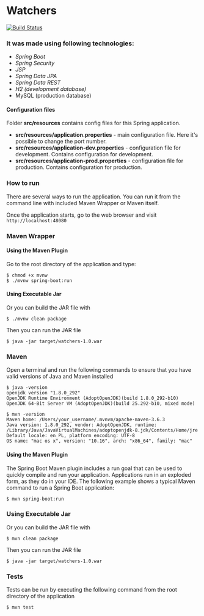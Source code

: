 # Watchers
[![Build Status](https://travis-ci.org/adavid9/watchers.svg?branch=master)](https://travis-ci.org/adavid9/watchers)

### It was made using following technologies:

- _Spring Boot_
- _Spring Security_
- _JSP_
- _Spring Data JPA_
- _Spring Data REST_
- _H2 (development database)_
- MySQL (production database)

#### Configuration files

Folder <b>src/resources</b> contains config files for this Spring application.

- <b>src/resources/application.properties</b> - main configuration file. Here it's possible to change the port number.
- <b>src/resources/application-dev.properties</b> - configuration file for development. Contains configuration for development.
- <b>src/resources/application-prod.properties</b> - configuration file for production. Contains configuration for production.
### How to run

There are several ways to run the application. You can run it from the command line with included Maven Wrapper or Maven
itself.

Once the application starts, go to the web browser and visit <code>http://localhost:48080
</code>

### Maven Wrapper

#### Using the Maven Plugin

Go to the root directory of the application and type:

```
$ chmod +x mvnw
$ ./mvnw spring-boot:run
```

#### Using Executable Jar

Or you can build the JAR file with

```
$ ./mvnw clean package 
```

Then you can run the JAR file

```
$ java -jar target/watchers-1.0.war
```

### Maven

Open a terminal and run the following commands to ensure that you have valid versions of Java and Maven installed

```
$ java -version
openjdk version "1.8.0_292"
OpenJDK Runtime Environment (AdoptOpenJDK)(build 1.8.0_292-b10)
OpenJDK 64-Bit Server VM (AdoptOpenJDK)(build 25.292-b10, mixed mode)
```

```
$ mvn -version
Maven home: /Users/your_username/.mvnvm/apache-maven-3.6.3
Java version: 1.8.0_292, vendor: AdoptOpenJDK, runtime: /Library/Java/JavaVirtualMachines/adoptopenjdk-8.jdk/Contents/Home/jre
Default locale: en_PL, platform encoding: UTF-8
OS name: "mac os x", version: "10.16", arch: "x86_64", family: "mac"
```

#### Using the Maven Plugin

The Spring Boot Maven plugin includes a run goal that can be used to quickly compile and run your application.
Applications run in an exploded form, as they do in your IDE. The following example shows a typical Maven command to run
a Spring Boot application:

```
$ mvn spring-boot:run
```

### Using Executable Jar

Or you can build the JAR file with

```
$ mvn clean package
```

Then you can run the JAR file

```
$ java -jar target/watchers-1.0.war
```

### Tests
Tests can be run by executing the following command from the root directory of the application
```
$ mvn test
```